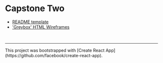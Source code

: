 # Capstone Two

* [README template](https://gist.github.com/artificialarea/18f2025bbe0711ceaa9147167350431e)
* ['Greybox' HTML Wireframes](https://artificialarea.github.io/capstone-two/greybox/)



<br />

<hr />
This project was bootstrapped with [Create React App](https://github.com/facebook/create-react-app).
